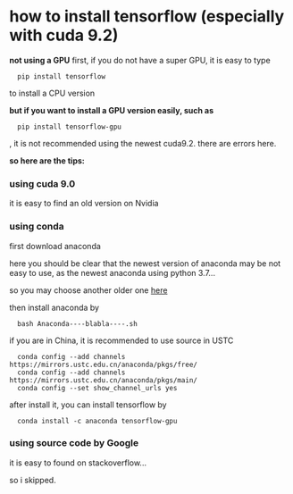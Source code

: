 # how to install tensorflow (especially with cuda 9.2)

**not using a GPU**
first, if you do not have a super GPU, it is easy to type
```
  pip install tensorflow
```
to install a CPU version

**but if you want to install a GPU version easily, such as**
```
  pip install tensorflow-gpu
```
, it is not recommended using the newest cuda9.2. there are errors here.

**so here are the tips:**

### using cuda 9.0
it is easy to find an old version on Nvidia

### using conda
first download anaconda

here you should be clear that the newest version of anaconda may be not easy to use, as the newest anaconda using python 3.7...

so you may choose another older one [here](https://mirrors.tuna.tsinghua.edu.cn/anaconda/archive/)

then install anaconda by 
```
  bash Anaconda----blabla----.sh
```
if you are in China, it is recommended to use source in USTC
```
  conda config --add channels https://mirrors.ustc.edu.cn/anaconda/pkgs/free/
  conda config --add channels https://mirrors.ustc.edu.cn/anaconda/pkgs/main/
  conda config --set show_channel_urls yes
``` 
  
after install it, you can install tensorflow by 
```
  conda install -c anaconda tensorflow-gpu
``` 
### using source code by Google

it is easy to found on stackoverflow...

so i skipped.
